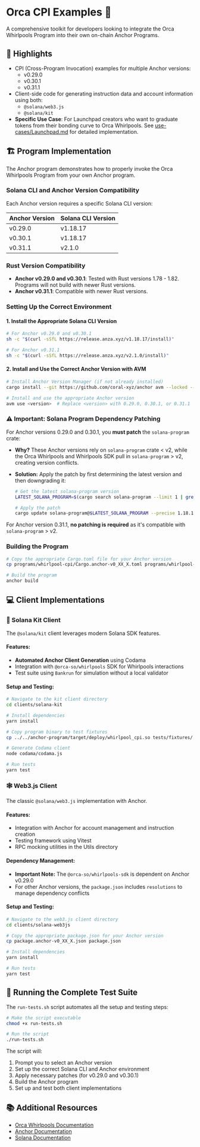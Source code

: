 # Orca CPI Examples 🌊

A comprehensive toolkit for developers looking to integrate the Orca Whirlpools Program into their own on-chain Anchor Programs.

## 🌟 Highlights

- CPI (Cross-Program Invocation) examples for multiple Anchor versions:
  - v0.29.0
  - v0.30.1
  - v0.31.1
- Client-side code for generating instruction data and account information using both:
  - `@solana/web3.js`
  - `@solana/kit`
- **Specific Use Case**: For Launchpad creators who want to graduate tokens from their bonding curve to Orca Whirlpools. See [use-cases/Launchpad.md](./use-cases/Launchpad.md) for detailed implementation.

## 🏗️ Program Implementation

The Anchor program demonstrates how to properly invoke the Orca Whirlpools Program from your own Anchor program.

### Solana CLI and Anchor Version Compatibility

Each Anchor version requires a specific Solana CLI version:

| Anchor Version | Solana CLI Version |
| -------------- | ------------------ |
| v0.29.0        | v1.18.17           |
| v0.30.1        | v1.18.17           |
| v0.31.1        | v2.1.0             |

### Rust Version Compatibility

- **Anchor v0.29.0 and v0.30.1**: Tested with Rust versions 1.78 - 1.82. Programs will not build with newer Rust versions.
- **Anchor v0.31.1**: Compatible with newer Rust versions.

### Setting Up the Correct Environment

#### 1. Install the Appropriate Solana CLI Version

```bash
# For Anchor v0.29.0 and v0.30.1
sh -c "$(curl -sSfL https://release.anza.xyz/v1.18.17/install)"

# For Anchor v0.31.1
sh -c "$(curl -sSfL https://release.anza.xyz/v2.1.0/install)"
```

#### 2. Install and Use the Correct Anchor Version with AVM

```bash
# Install Anchor Version Manager (if not already installed)
cargo install --git https://github.com/coral-xyz/anchor avm --locked --force

# Install and use the appropriate Anchor version
avm use <version>  # Replace <version> with 0.29.0, 0.30.1, or 0.31.1
```

### ⚠️ Important: Solana Program Dependency Patching

For Anchor versions 0.29.0 and 0.30.1, you **must patch** the `solana-program` crate:

- **Why?** These Anchor versions rely on `solana-program` crate < v2, while the Orca Whirlpools and Whirlpools SDK pull in `solana-program` > v2, creating version conflicts.
- **Solution:** Apply the patch by first determining the latest version and then downgrading it:

  ```bash
  # Get the latest solana-program version
  LATEST_SOLANA_PROGRAM=$(cargo search solana-program --limit 1 | grep -o "solana-program = \"[0-9.]*\"" | cut -d '"' -f 2)

  # Apply the patch
  cargo update solana-program@$LATEST_SOLANA_PROGRAM --precise 1.18.17
  ```

For Anchor version 0.31.1, **no patching is required** as it's compatible with `solana-program` > v2.

### Building the Program

```bash
# Copy the appropriate Cargo.toml file for your Anchor version
cp programs/whirlpool-cpi/Cargo.anchor-v0_XX_X.toml programs/whirlpool-cpi/Cargo.toml

# Build the program
anchor build
```

## 💻 Client Implementations

### 🧰 Solana Kit Client

The `@solana/kit` client leverages modern Solana SDK features.

#### Features:

- **Automated Anchor Client Generation** using Codama
- Integration with `@orca-so/whirlpools` SDK for Whirlpools interactions
- Test suite using `Bankrun` for simulation without a local validator

#### Setup and Testing:

```bash
# Navigate to the kit client directory
cd clients/solana-kit

# Install dependencies
yarn install

# Copy program binary to test fixtures
cp ../../anchor-program/target/deploy/whirlpool_cpi.so tests/fixtures/

# Generate Codama client
node codama/codama.js

# Run tests
yarn test
```

### 🕸️ Web3.js Client

The classic `@solana/web3.js` implementation with Anchor.

#### Features:

- Integration with Anchor for account management and instruction creation
- Testing framework using Vitest
- RPC mocking utilities in the Utils directory

#### Dependency Management:

- **Important Note:** The `@orca-so/whirlpools-sdk` is dependent on Anchor v0.29.0
- For other Anchor versions, the `package.json` includes `resolutions` to manage dependency conflicts

#### Setup and Testing:

```bash
# Navigate to the web3.js client directory
cd clients/solana-web3js

# Copy the appropriate package.json for your Anchor version
cp package.anchor-v0_XX_X.json package.json

# Install dependencies
yarn install

# Run tests
yarn test
```

## 🚀 Running the Complete Test Suite

The `run-tests.sh` script automates all the setup and testing steps:

```bash
# Make the script executable
chmod +x run-tests.sh

# Run the script
./run-tests.sh
```

The script will:

1. Prompt you to select an Anchor version
2. Set up the correct Solana CLI and Anchor environment
3. Apply necessary patches (for v0.29.0 and v0.30.1)
4. Build the Anchor program
5. Set up and test both client implementations

## 📚 Additional Resources

- [Orca Whirlpools Documentation](https://dev.orca.so/)
- [Anchor Documentation](https://www.anchor-lang.com/)
- [Solana Documentation](https://docs.solana.com/)
